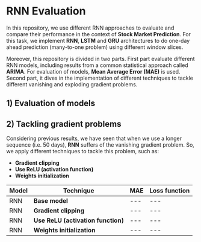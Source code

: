 # RNN Evaluation

In this repository, we use different RNN approaches to evaluate and compare their performance in the context of **Stock Market Prediction**. For this task, we implement **RNN**, **LSTM** and **GRU** architectures to do one-day ahead prediction (many-to-one problem) using different window slices. 

Moreover, this repository is divided in two parts. First part evaluate different RNN models, including results from a common statistical approach called **ARIMA**. For evaluation of models, **Mean Average Error (MAE)** is used. Second part, it dives in the implementation of different techniques to tackle different vanishing and exploding gradient problems.

## 1) Evaluation of models


## 2) Tackling gradient problems

Considering previous results, we have seen that when we use a longer sequence (i.e. 50 days), **RNN** suffers of the vanishing gradient problem. So, we apply different techniques to tackle this problem, such as:
 
* **Gradient clipping**
* **Use ReLU (activation function)**
* **Weights initialization**

| Model | Technique | MAE |Loss function|
| ----- | --------- |-----|-------------|          
|RNN    | **Base model**              |    ---          |     ---          |
|RNN    | **Gradient clipping** |    ---          |     ---          |
|RNN    |  **Use ReLU (activation function)** |    ---          |     ---          |
|RNN    | **Weights initialization** |    ---          |     ---          |





